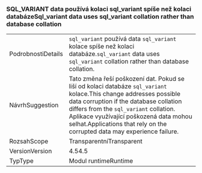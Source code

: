 ### <a name="sqlvariant-data-uses-sqlvariant-collation-rather-than-database-collation"></a><span data-ttu-id="700db-101">SQL_VARIANT data používá kolaci sql_variant spíše než kolaci databáze</span><span class="sxs-lookup"><span data-stu-id="700db-101">Sql_variant data uses sql_variant collation rather than database collation</span></span>

|   |   |
|---|---|
|<span data-ttu-id="700db-102">Podrobnosti</span><span class="sxs-lookup"><span data-stu-id="700db-102">Details</span></span>|<span data-ttu-id="700db-103"><code>sql_variant</code> používá data <code>sql_variant</code> kolace spíše než kolaci databáze.</span><span class="sxs-lookup"><span data-stu-id="700db-103"><code>sql_variant</code> data uses <code>sql_variant</code> collation rather than database collation.</span></span>|
|<span data-ttu-id="700db-104">Návrh</span><span class="sxs-lookup"><span data-stu-id="700db-104">Suggestion</span></span>|<span data-ttu-id="700db-105">Tato změna řeší poškození dat. Pokud se liší od kolaci databáze <code>sql_variant</code> kolace.</span><span class="sxs-lookup"><span data-stu-id="700db-105">This change addresses possible data corruption if the database collation differs from the <code>sql_variant</code> collation.</span></span> <span data-ttu-id="700db-106">Aplikace využívající poškozená data mohou selhat.</span><span class="sxs-lookup"><span data-stu-id="700db-106">Applications that rely on the corrupted data may experience failure.</span></span>|
|<span data-ttu-id="700db-107">Rozsah</span><span class="sxs-lookup"><span data-stu-id="700db-107">Scope</span></span>|<span data-ttu-id="700db-108">Transparentní</span><span class="sxs-lookup"><span data-stu-id="700db-108">Transparent</span></span>|
|<span data-ttu-id="700db-109">Version</span><span class="sxs-lookup"><span data-stu-id="700db-109">Version</span></span>|<span data-ttu-id="700db-110">4.5</span><span class="sxs-lookup"><span data-stu-id="700db-110">4.5</span></span>|
|<span data-ttu-id="700db-111">Typ</span><span class="sxs-lookup"><span data-stu-id="700db-111">Type</span></span>|<span data-ttu-id="700db-112">Modul runtime</span><span class="sxs-lookup"><span data-stu-id="700db-112">Runtime</span></span>|

